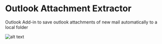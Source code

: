 # Outlook Attachment Extractor
Outlook Add-in to save outlook attachments of new mail automatically to a local folder

![alt text](https://raw.githubusercontent.com/spongioblast/OutlookAttachmentExtractor/master/OutlookAttachmentSaver/screenshot_add-in2.png)

